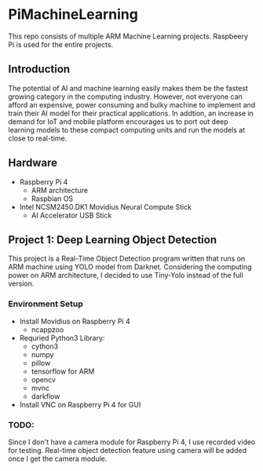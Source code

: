 # PiMachineLearning

This repo consists of multiple ARM Machine Learning projects. Raspbeery Pi is used for the entire projects.

## Introduction

The potential of AI and machine learning easily makes them be the fastest growing category in the computing industry. However, not everyone can afford an expensive, power consuming and bulky machine to implement and train their AI model for their practical applications. In addtion, an increase in demand for IoT and mobile platform encourages us to port out deep learning models to these compact computing units and run the models at close to real-time.

## Hardware

  - Raspberry Pi 4
      - ARM architecture
      - Raspbian OS
  - Intel NCSM2450.DK1 Movidius Neural Compute Stick
      - AI Accelerator USB Stick

## Project 1: Deep Learning Object Detection

This project is a Real-Time Object Detection program written that runs on ARM machine using YOLO model from Darknet. Considering the computing power on ARM architecture, I decided to use Tiny-Yolo instead of the full version.

### Environment Setup

  - Install Movidius on Raspberry Pi 4
    - ncappzoo
  - Requried Python3 Library:
    - cython3
    - numpy
    - pillow
    - tensorflow for ARM
    - opencv
    - mvnc
    - darkflow
  - Install VNC on Raspberry Pi 4 for GUI
  
### TODO:

Since I don't have a camera module for Raspberry Pi 4, I use recorded video for testing. Real-time object detection feature using camera will be added once I get the camera module.

